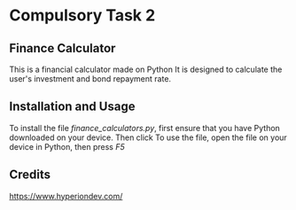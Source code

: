 # Compulsory Task 2 

## Finance Calculator 

This is a financial calculator made on Python
It is designed to calculate the user's investment and bond repayment rate.

## Installation and Usage 

To install the file *finance_calculators.py*, first ensure that you have Python downloaded on your device. Then click 
To use the file, open the file on your device in Python, then press *F5*

## Credits 
https://www.hyperiondev.com/
